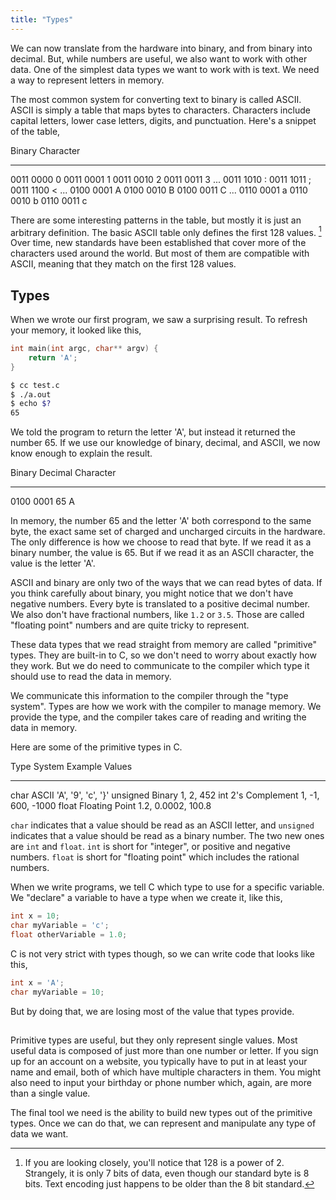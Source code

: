 ```yaml
---
title: "Types"
---
```


We can now translate from the hardware into binary, and from binary into
decimal. But, while numbers are useful, we also want to work with other data.
One of the simplest data types we want to work with is text. We need a way to
represent letters in memory.

The most common system for converting text to binary is called ASCII. ASCII is
simply a table that maps bytes to characters. Characters include capital
letters, lower case letters, digits, and punctuation. Here's a snippet of the table,

Binary       Character
------      -----------
0011 0000       0
0011 0001       1
0011 0010       2
0011 0011       3
...
0011 1010       :
0011 1011       ;
0011 1100       <
...
0100 0001       A
0100 0010       B
0100 0011       C
...
0110 0001       a
0110 0010       b
0110 0011       c

There are some interesting patterns in the table, but mostly it is just an
arbitrary definition. The basic ASCII table only defines the first 128 values.
[^1] Over time, new standards have been established that cover more of the
characters used around the world. But most of them are compatible with ASCII,
meaning that they match on the first 128 values.

[^1]: If you are looking closely, you'll notice that 128 is a power of 2.
  Strangely, it is only 7 bits of data, even though our standard byte is 8 bits.
  Text encoding just happens to be older than the 8 bit standard.

## Types

When we wrote our first program, we saw a surprising result. To refresh your
memory, it looked like this,

```c
int main(int argc, char** argv) {
    return 'A';
}
```

```bash
$ cc test.c
$ ./a.out
$ echo $?
65
```

We told the program to return the letter 'A', but instead it returned the
number 65. If we use our knowledge of binary, decimal, and ASCII, we now know
enough to explain the result.

Binary      Decimal   Character
-------    --------- -----------
0100 0001      65         A

In memory, the number 65 and the letter 'A' both correspond to the same byte,
the exact same set of charged and uncharged circuits in the hardware. The only
difference is how we choose to read that byte. If we read it as a binary
number, the value is 65. But if we read it as an ASCII character, the value is
the letter 'A'.

ASCII and binary are only two of the ways that we can read bytes of data. If you
think carefully about binary, you might notice that we don't have negative
numbers. Every byte is translated to a positive decimal number. We also don't
have fractional numbers, like `1.2` or `3.5`. Those are called "floating point"
numbers and are quite tricky to represent.

These data types that we read straight from memory are called "primitive" types.
They are built-in to C, so we don't need to worry about exactly how they work.
But we do need to communicate to the compiler which type it should use to read
the data in memory.

We communicate this information to the compiler through the "type system". Types
are how we work with the compiler to manage memory. We provide the type, and the
compiler takes care of reading and writing the data in memory.

Here are some of the primitive types in C.

Type        System          Example Values
----        ------          --------------
char        ASCII           'A', '9', 'c', '}'
unsigned    Binary          1, 2, 452
int         2's Complement  1, -1, 600, -1000
float       Floating Point  1.2, 0.0002, 100.8

`char` indicates that a value should be read as an ASCII letter, and `unsigned`
indicates that a value should be read as a binary number. The two new ones are
`int` and `float`. `int` is short for "integer", or positive and negative
numbers. `float` is short for "floating point" which includes the rational
numbers.

When we write programs, we tell C which type to use for a specific variable. We
"declare" a variable to have a type when we create it, like this,

```c
int x = 10;
char myVariable = 'c';
float otherVariable = 1.0;
```

C is not very strict with types though, so we can write code that looks like
this,

```c
int x = 'A';
char myVariable = 10;
```

But by doing that, we are losing most of the value that types provide.

##

Primitive types are useful, but they only represent single values. Most useful
data is composed of just more than one number or letter. If you sign up for an
account on a website, you typically have to put in at least your name and email,
both of which have multiple characters in them. You might also need to input
your birthday or phone number which, again, are more than a single value.

The final tool we need is the ability to build new types out of the primitive
types. Once we can do that, we can represent and manipulate any type of data we
want.
